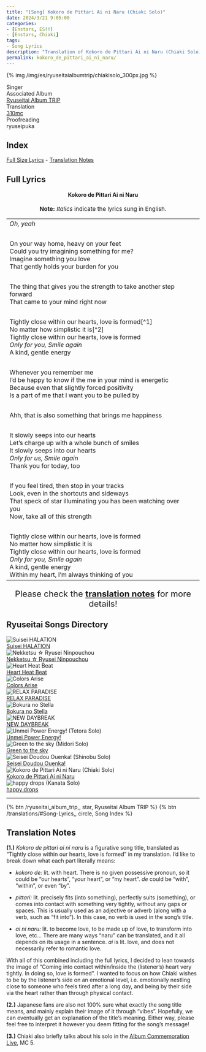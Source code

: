 ```yaml
---
title: "[Song] Kokoro de Pittari Ai ni Naru (Chiaki Solo)"
date: 2024/3/21 9:05:00
categories:
- [Enstars, ES!!]
- [Enstars, Chiaki]
tags:
- Song Lyrics
description: "Translation of Kokoro de Pittari Ai ni Naru (Chiaki Solo) Song Lyrics by 310mc. By Chiaki from the Ryuseitai Album TRIP."
permalink: kokoro_de_pittari_ai_ni_naru/
---
```


{% img /img/es/ryuseitaialbumtrip/chiakisolo_300px.jpg %}

<div class="three-wrapper" style="--storyColor:#965e7d;--storyColor-rgb:150,94,125;--storyColor-h:326.8;--storyColor-s: 23%;--storyColor-l:47.8%;">
    <div class="info-area">
        <div class="info">
            <div class="info-item characters">
                <div class="label">
                    Singer
                </div>
                <div class="value">
                <a href="/categories/Enstars/Chiaki" character="Chiaki"></a>
                </div>
            </div>
            <div class="info-item one">
                <div class="label">
                    Associated Album
                </div>
                <div class="value">
                    <a href="/ryuseitai_album_trip">Ryuseitai Album TRIP</a>
                </div>
            </div>
            <div class="info-item two">
                <div class="label">
                    Translation
                </div>
                <div class="value">
                    <a href="/about">310mc</a>
                </div>
            </div>
            <div class="info-item three">
                <div class="label">
                   Proofreading
                </div>
                <div class="value">
                    ryuseipuka
                </div>
            </div>
        </div>
    </div>
</div>

<!-- more -->

## Index
<a href="#Full-Lyrics">Full Size Lyrics</a> - <a href="#Translation-Notes">Translation Notes</a></p>

## Full Lyrics

<h4 style="text-align:center;">Kokoro de Pittari Ai ni Naru</h4>

<p style="text-align:center;font-size:15px;"><b>Note:</b> <em>Italics</em> indicate the lyrics sung in English.</p>

<table class="lyrics solo">
  <tr>
    <td>
      <em>Oh, yeah</em>
    </td>
  </tr>
  <tr>
    <td><br></td>
    <td><br></td>
  </tr>
  <tr>
    <td>
      On your way home, heavy on your feet
      <br>
      Could you try imagining something for me?
      <br>
      Imagine something you love
      <br>
      That gently holds your burden for you
    </td>
  </tr>
  <tr>
    <td><br></td>
    <td><br></td>
  </tr>
  <tr>
    <td>
      The thing that gives you the strength to take another step forward
      <br>
      That came to your mind right now
    </td>
  </tr>
  <tr>
    <td><br></td>
    <td><br></td>
  </tr>
  <tr>
    <td>
      Tightly close within our hearts, love is formed[^1]
      <br>
      No matter how simplistic it is[^2]
      <br>
      Tightly close within our hearts, love is formed
      <br>
      <em>Only for you, Smile again</em>
      <br>
      A kind, gentle energy
    </td>
  </tr>
  <tr>
    <td><br></td>
    <td><br></td>
  </tr>
  <tr>
    <td>
      Whenever you remember me
      <br>
      I’d be happy to know if the me in your mind is energetic
      <br>
      Because even that slightly forced positivity
      <br>
      Is a part of me that I want you to be pulled by
    </td>
  </tr>
  <tr>
    <td><br></td>
    <td><br></td>
  </tr>
  <tr>
    <td>
      Ahh, that is also something that brings me happiness
    </td>
  </tr>
  <tr>
    <td><br></td>
    <td><br></td>
  </tr>
   <tr>
    <td>
      It slowly seeps into our hearts
      <br>
      Let’s charge up with a whole bunch of smiles
      <br>
      It slowly seeps into our hearts
      <br>
      <em>Only for us, Smile again</em>
      <br>
      Thank you for today, too
    </td>
  </tr>
  <tr>
    <td><br></td>
    <td><br></td>
  </tr>
   <tr>
    <td>
      If you feel tired, then stop in your tracks
      <br>
      Look, even in the shortcuts and sideways
      <br>
      That speck of star illuminating you has been watching over you
      <br>
      Now, take all of this strength
    </td>
  </tr>
  <tr>
    <td><br></td>
    <td><br></td>
  </tr>
   <tr>
    <td>
      Tightly close within our hearts, love is formed
      <br>
      No matter how simplistic it is
      <br>
      Tightly close within our hearts, love is formed
      <br>
      <em>Only for you, Smile again</em>
      <br>
      A kind, gentle energy
      <br>
      Within my heart, I’m always thinking of you
    </td>
  </tr>
</table>

<p style="text-align:center;font-size:22px;">Please check the <a href="#Translation-Notes"><b>translation notes</b></a> for more details!</p>

## Ryuseitai Songs Directory

<div class="stories">
  <div class="story">
      <div class="thumbimage">
          <img
              src="/img/es/songs/suiseihalation_300px.jpg"
              alt="Suisei HALATION"
          />
      </div>
      <a href="/suisei_HALATION" class="storyName" target="_blank">
          <span>Suisei HALATION</span>
          <span class="read"></span>
      </a>
  </div>
  <div class="story">
      <div class="thumbimage">
          <img
              src="/img/es/songs/nekketsuryuseininpouchou_300px.jpg"
              alt="Nekketsu ☆ Ryusei Ninpouchou"
          />
      </div>
      <a href="/nekketsu_ryusei_ninpouchou" class="storyName" target="_blank">
          <span>Nekketsu ☆ Ryusei Ninpouchou</span>
          <span class="read"></span>
      </a>
  </div>
  <div class="story">
      <div class="thumbimage">
          <img
              src="/img/es/songs/heartheatbeat_300px.jpg"
              alt="Heart Heat Beat"
          />
      </div>
      <a href="/heart_heat_beat" class="storyName" target="_blank">
          <span>Heart Heat Beat</span>
          <span class="read"></span>
      </a>
  </div>
  <div class="story">
      <div class="thumbimage">
          <img
              src="/img/es/songs/colorsarise_300px.jpg"
              alt="Colors Arise"
          />
      </div>
      <a href="/colors_arise" class="storyName" target="_blank">
          <span>Colors Arise</span>
          <span class="read"></span>
      </a>
  </div>
  <div class="story">
      <div class="thumbimage">
          <img
              src="/img/es/songs/relaxparadise_300px.jpg"
              alt="RELAX PARADISE"
          />
      </div>
      <a href="/RELAX_PARADISE" class="storyName" target="_blank">
          <span>RELAX PARADISE</span>
          <span class="read"></span>
      </a>
  </div>
  <div class="story">
      <div class="thumbimage">
          <img
              src="/img/es/songs/bokuranostella_300px.jpg"
              alt="Bokura no Stella"
          />
      </div>
      <a href="/bokura_no_stella" class="storyName" target="_blank">
          <span>Bokura no Stella</span>
          <span class="read"></span>
      </a>
  </div>
  <div class="story">
      <div class="thumbimage">
          <img
              src="/img/es/ryuseitaialbumtrip/ryuseitaialbumtrip_300px.jpg"
              alt="NEW DAYBREAK"
          />
      </div>
      <a href="/NEW_DAYBREAK" class="storyName" target="_blank">
          <span>NEW DAYBREAK</span>
          <span class="read"></span>
      </a>
  </div>
  <div class="story">
      <div class="thumbimage">
          <img
              src="/img/es/ryuseitaialbumtrip/tetorasolo_300px.jpg"
              alt="Unmei Power Energy! (Tetora Solo)"
          />
      </div>
      <a href="/unmei_power_energy" class="storyName" target="_blank">
          <span>Unmei Power Energy!</span>
          <span class="read"></span>
      </a>
  </div>
  <div class="story">
      <div class="thumbimage">
          <img
              src="/img/es/ryuseitaialbumtrip/midorisolo_300px.jpg"
              alt="Green to the sky (Midori Solo)"
          />
      </div>
      <a href="/green_to_the_sky" class="storyName" target="_blank">
          <span>Green to the sky</span>
          <span class="read"></span>
      </a>
  </div>
  <div class="story">
      <div class="thumbimage">
          <img
              src="/img/es/ryuseitaialbumtrip/shinobusolo_300px.jpg"
              alt="Seisei Doudou Ouenka! (Shinobu Solo)"
          />
      </div>
      <a href="/seisei_doudou_ouenka" class="storyName" target="_blank">
          <span>Seisei Doudou Ouenka!</span>
          <span class="read"></span>
      </a>
  </div>
  <div class="story">
      <div class="thumbimage">
          <img
              src="/img/es/ryuseitaialbumtrip/chiakisolo_300px.jpg"
              alt="Kokoro de Pittari Ai ni Naru (Chiaki Solo)"
          />
      </div>
      <a href="/kokoro_de_pittari_ai_ni_naru" class="storyName" target="_blank">
          <span>Kokoro de Pittari Ai ni Naru</span>
          <span class="read"></span>
      </a>
  </div>
  <div class="story">
      <div class="thumbimage">
          <img
              src="/img/es/ryuseitaialbumtrip/kanatasolo_300px.jpg"
              alt="happy drops (Kanata Solo)"
          />
      </div>
      <a href="/happy_drops" class="storyName" target="_blank">
          <span>happy drops</span>
          <span class="read"></span>
      </a>
  </div>
</div>

<hr>

<div toc>
{% btn /ryuseitai_album_trip,, star, Ryuseitai Album TRIP %}
{% btn /translations/#Song-Lyrics,, circle, Song Index %}
</div>

## Translation Notes 

<b>(1.)</b> <em>Kokoro de pittari ai ni naru</em> is a figurative song title, translated as “Tightly close within our hearts, love is formed” in my translation. I’d like to break down what each part literally means:

- <em>kokoro de:</em> lit. with heart. There is no given possessive pronoun, so it could be “our hearts”, “your heart”, or “my heart”. <em>de</em> could be “with”, “within”, or even “by”.

- <em>pittari:</em> lit. precisely fits (into something), perfectly suits (something), or comes into contact with something very tightly, without any gaps or spaces. This is usually used as an adjective or adverb (along with a verb, such as “fit into”). In this case, no verb is used in the song’s title. 

- <em>ai ni naru:</em> lit. to become love, to be made up of love, to transform into love, etc… There are many ways “naru” can be translated, and it all depends on its usage in a sentence. <em>ai</em> is lit. love, and does not necessarily refer to romantic love.

With all of this combined including the full lyrics, I decided to lean towards the image of “Coming into contact within/inside the (listener’s) heart very tightly. In doing so, love is formed”. I wanted to focus on how Chiaki wishes to be by the listener’s side on an emotional level, i.e. emotionally nestling close to someone who feels tired after a long day, and being by their side via the heart rather than through physical contact.

<b>(2.)</b> Japanese fans are also not 100% sure what exactly the song title means, and mainly explain their image of it through “vibes”. Hopefully, we can eventually get an explanation of the title’s meaning. Either way, please feel free to interpret it however you deem fitting for the song’s message!

<b>(3.)</b> Chiaki also briefly talks about his solo in the <a href="/ryuseitai_album_trip/#MC-5" target="_blank">Album Commemoration Live</a>, MC 5.

[^1]: I recommend reading the <a href="#Translation-Notes">translation notes</a> for a complete explanation of what these lyrics mean.
[^2]: “Simplistic” here is <em>sasayaka</em> (lit. modest, meagre), which also refers to something that doesn’t have much to it except for its form. It’s a word that can be used to humble oneself like “It’s a simple present,” etc.